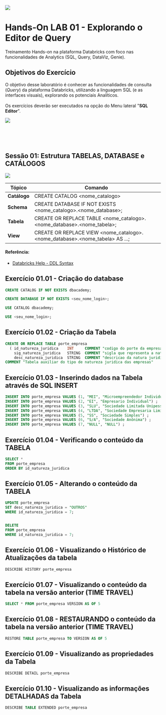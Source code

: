 
<img src="https://raw.githubusercontent.com/Databricks-BR/lab_sql/main/images/header_handson_sql.png">

# Hands-On LAB 01 - Explorando o Editor de Query

Treinamento Hands-on na plataforma Databricks com foco nas funcionalidades de Analytics (SQL, Query, DataViz, Genie).


## Objetivos do Exercício

O objetivo desse laboratório é conhecer as funcionalidades de consulta (_Query_) da plataforma Databricks, utilizando a linguagem SQL (e as interfaces visuais), explorando os potenciais Analíticos. </br>
</br>
Os exercícios deverão ser executados na opção do Menu lateral "**SQL Editor**".

<img src="https://github.com/Gabriel-Rangel/lab_sql/blob/main/images/v2_lab01_1.png">


</br></br></br>
## Sessão 01:  Estrutura TABELAS, DATABASE e CATÁLOGOS

<img src="https://raw.githubusercontent.com/Databricks-BR/lab_sql/main/images/lab01_uc.png">


| Tópico | Comando |
| -- | -- |
| **Catálogo** | CREATE CATALOG <nome_catalogo> |
| **Schema** | CREATE DATABASE IF NOT EXISTS <nome_catalogo>.<nome_database>; |
| **Tabela** | CREATE OR REPLACE TABLE  <nome_catalogo>.<nome_database>.<nome_tabela>; |
| **View** |  CREATE OR REPLACE VIEW  <nome_catalogo>.<nome_database>.<nome_tabela> AS ...; |

#### Referência:
* [Databricks Help - DDL Syntax](https://docs.databricks.com/sql/language-manual/sql-ref-syntax-ddl-create-table.html)

## Exercício 01.01 - Criação do database

``` sql
CREATE CATALOG IF NOT EXISTS dbacademy; 

CREATE DATABASE IF NOT EXISTS <seu_nome_login>;

USE CATALOG dbacademy;

USE <seu_nome_login>;
```

## Exercício 01.02 - Criação da Tabela

``` sql
CREATE OR REPLACE TABLE porte_empresa 
  ( id_natureza_juridica    INT     COMMENT "codigo do porte da empresa",
    sig_natureza_juridica   STRING  COMMENT "sigla que representa a natureza juridica da empresa",
    desc_natureza_juridica  STRING  COMMENT "descricao da natura juridica" )
COMMENT "Tabela auxiliar do tipo de natureza juridica das empresas"
```

 ## Exercício 01.03 - Inserindo dados na Tabela através de SQL INSERT

 ``` sql
 INSERT INTO porte_empresa VALUES (1, "MEI", "Microempreendedor Individual") ;
 INSERT INTO porte_empresa VALUES (2, "EI", "Empresario Individual") ;
 INSERT INTO porte_empresa VALUES (3, "SLU", "Sociedade Limitada Unipessoal") ;
 INSERT INTO porte_empresa VALUES (4, "LTDA", "Sociedade Empresaria Limitada") ;
 INSERT INTO porte_empresa VALUES (5, "SS", "Sociedade Simples") ;
 INSERT INTO porte_empresa VALUES (6, "S/A", "Sociedade Anônima") ;
 INSERT INTO porte_empresa VALUES (7, "NULL", "NULL") ;
```

 ## Exercício 01.04 - Verificando o conteúdo da TABELA

 ``` sql
SELECT * 
FROM porte_empresa 
ORDER BY id_natureza_juridica
```

 ## Exercício 01.05 - Alterando o conteúdo da TABELA

 ``` sql
UPDATE porte_empresa  
SET desc_natureza_juridica = "OUTROS" 
WHERE id_natureza_juridica = 7;


DELETE 
FROM porte_empresa 
WHERE id_natureza_juridica = 7;
```

## Exercício 01.06 - Visualizando o Histórico de Atualizações da tabela

 ``` sql
DESCRIBE HISTORY porte_empresa 
```

## Exercício 01.07 - Visualizando o conteúdo da tabela na versão anterior (TIME TRAVEL)

 ``` sql
SELECT * FROM porte_empresa VERSION AS OF 5
```

## Exercício 01.08 - RESTAURANDO o conteúdo da tabela na versão anterior (TIME TRAVEL)

 ``` sql
RESTORE TABLE porte_empresa TO VERSION AS OF 5 
```

## Exercício 01.09 - Visualizando as propriedades da Tabela

 ``` sql
DESCRIBE DETAIL porte_empresa 
```

## Exercício 01.10 - Visualizando as informações DETALHADAS da Tabela

 ``` sql
DESCRIBE TABLE EXTENDED porte_empresa
```
